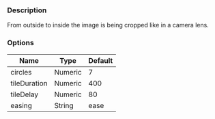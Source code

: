 ---
---

### Description
From outside to inside the image is being cropped like in a camera lens.

### Options
| Name | Type | Default |
|------|------|---------|
| circles | Numeric | 7 |
| tileDuration | Numeric | 400 |
| tileDelay | Numeric | 80 |
| easing | String | ease |
